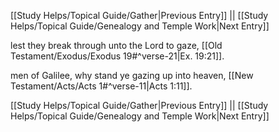 [[Study Helps/Topical Guide/Gather|Previous Entry]]  ||  [[Study Helps/Topical Guide/Genealogy and Temple Work|Next Entry]]

 lest they break through unto the Lord to gaze, [[Old Testament/Exodus/Exodus 19#^verse-21|Ex. 19:21]].

 men of Galilee, why stand ye gazing up into heaven, [[New Testament/Acts/Acts 1#^verse-11|Acts 1:11]].

[[Study Helps/Topical Guide/Gather|Previous Entry]]  ||  [[Study Helps/Topical Guide/Genealogy and Temple Work|Next Entry]]
